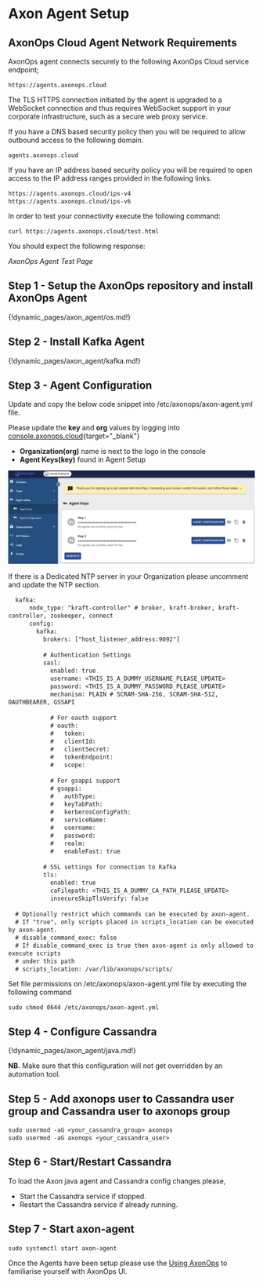 # Axon Agent Setup
<!-- ![](agent_steps.png) -->

## AxonOps Cloud Agent Network Requirements

AxonOps agent connects securely to the following AxonOps Cloud service endpoint;

``` { .bash .no-copy }
https://agents.axonops.cloud
```

The TLS HTTPS connection initiated by the agent is upgraded to a WebSocket connection and thus requires WebSocket support in your corporate infrastructure, such as a secure web proxy service.

If you have a DNS based security policy then you will be required to allow outbound access to the following domain.

``` { .bash .no-copy }
agents.axonops.cloud
```

If you have an IP address based security policy you will be required to open access to the IP address ranges provided in the following links.

``` { .bash .no-copy }
https://agents.axonops.cloud/ips-v4
https://agents.axonops.cloud/ips-v6
```

In order to test your connectivity execute the following command:

``` { .bash .copy }
curl https://agents.axonops.cloud/test.html
```

You should expect the following response:

*AxonOps Agent Test Page*

## Step 1 - Setup the AxonOps repository and install AxonOps Agent

{!dynamic_pages/axon_agent/os.md!}

## Step 2 - Install Kafka Agent

{!dynamic_pages/axon_agent/kafka.md!}

## Step 3 - Agent Configuration

Update and copy the below code snippet into /etc/axonops/axon-agent.yml file.

Please update the **key** and **org** values by logging into [console.axonops.cloud](https://console.axonops.cloud){target="_blank"}

* **Organization(org)** name is next to the logo in the console
* **Agent Keys(key)** found in Agent Setup

![](agent_keys.png)

If there is a Dedicated NTP server in your Organization please uncomment and update the NTP section. 

``` {#agentconfig}
  kafka:
      node_type: "kraft-controller" # broker, kraft-broker, kraft-controller, zookeeper, connect
      config:
        kafka: 
          brokers: ["host_listener_address:9092"]
          
          # Authentication Settings
          sasl:
            enabled: true
            username: <THIS_IS_A_DUMMY_USERNAME_PLEASE_UPDATE>
            password: <THIS_IS_A_DUMMY_PASSWORD_PLEASE_UPDATE>
            mechanism: PLAIN # SCRAM-SHA-256, SCRAM-SHA-512, OAUTHBEARER, GSSAPI
            
            # For oauth support
            # oauth:
            #   token: 
            #   clientId: 
            #   clientSecret: 
            #   tokenEndpoint: 
            #   scope: 
              
            # For gsappi support
            # gsappi:
            #   authType:
            #   keyTabPath: 
            #   kerberosConfigPath:
            #   serviceName: 
            #   username:
            #   password:
            #   realm:
            #   enableFast: true
              
          # SSL settings for connection to Kafka
          tls:
            enabled: true
            caFilepath: <THIS_IS_A_DUMMY_CA_PATH_PLEASE_UPDATE>
            insecureSkipTlsVerify: false            

  # Optionally restrict which commands can be executed by axon-agent.
  # If "true", only scripts placed in scripts_location can be executed by axon-agent.
  # disable_command_exec: false
  # If disable_command_exec is true then axon-agent is only allowed to execute scripts
  # under this path
  # scripts_location: /var/lib/axonops/scripts/
```

Set file permissions on /etc/axonops/axon-agent.yml file by executing the following command

```
sudo chmod 0644 /etc/axonops/axon-agent.yml
```

## Step 4 - Configure Cassandra

{!dynamic_pages/axon_agent/java.md!}

**NB.** Make sure that this configuration will not get overridden by an automation tool.

## Step 5 - Add axonops user to Cassandra user group and Cassandra user to axonops group
```
sudo usermod -aG <your_cassandra_group> axonops
sudo usermod -aG axonops <your_cassandra_user>
```

## Step 6 - Start/Restart Cassandra

To load the Axon java agent and Cassandra config changes please,

* Start the Cassandra service if stopped. 
* Restart the Cassandra service if already running.

## Step 7 - Start axon-agent

```
sudo systemctl start axon-agent
```

Once the Agents have been setup please use the [Using AxonOps](/cluster/cluster-overview/) to familiarise yourself with AxonOps UI.